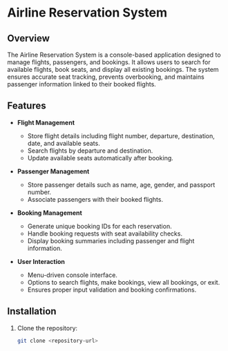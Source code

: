 # Airline Reservation System

## Overview
The Airline Reservation System is a console-based application designed to manage flights, passengers, and bookings. It allows users to search for available flights, book seats, and display all existing bookings. The system ensures accurate seat tracking, prevents overbooking, and maintains passenger information linked to their booked flights.

## Features
- **Flight Management**
  - Store flight details including flight number, departure, destination, date, and available seats.
  - Search flights by departure and destination.
  - Update available seats automatically after booking.

- **Passenger Management**
  - Store passenger details such as name, age, gender, and passport number.
  - Associate passengers with their booked flights.

- **Booking Management**
  - Generate unique booking IDs for each reservation.
  - Handle booking requests with seat availability checks.
  - Display booking summaries including passenger and flight information.

- **User Interaction**
  - Menu-driven console interface.
  - Options to search flights, make bookings, view all bookings, or exit.
  - Ensures proper input validation and booking confirmations.

## Installation
1. Clone the repository:  
   ```bash
   git clone <repository-url>
